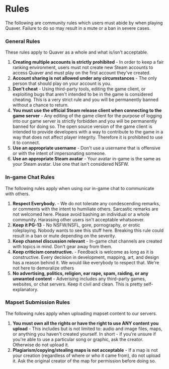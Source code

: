 # Rules

The following are community rules which users must abide by when playing Quaver. Failure to do so may result in a mute or a ban in severe cases.

### General Rules

These rules apply to Quaver as a whole and what is/isn't acceptable.

1. **Creating multiple accounts is strictly prohibited** - In order to keep a fair ranking environment, users must not create new Steam accounts to access Quaver and must play on the first account they've created.
2. **Account sharing is not allowed under any circumstances** - The only person that should play on your account is you. 
3. **Don't cheat** - Using third-party tools, editing the game client, or exploiting bugs that aren't intended to be in the game is considered cheating. This is a very strict rule and you will be permanently banned without a chance to return.
4. **You must use the official Steam release client when connecting to the game server** - Any editing of the game client for the purpose of logging into our game server is strictly forbidden and you will be permanently banned for doing so. The open source version of the game client is intended to provide developers with a way to contribute to the game in a way that does not affect player integrity. Therefore it is prohibited to use it to connect. 
5. **Use an appropriate username** - Don't use a username that is offensive or with the intent of impersonating someone.
6. **Use an appropriate Steam avatar** - Your avatar in-game is the same as your Steam avatar. Use one that isn't considered NSFW.

### In-game Chat Rules

The following rules apply when using our in-game chat to communicate with others.

1. **Respect Everybody.** - We do not tolerate any condescending remarks, or comments with the intent to humiliate others. Sarcastic remarks are not welcomed here. Please avoid bashing an individual or a whole community. Harassing other users isn't acceptable whatsoever.
2. **Keep it PG-13** - No NSFW/NSFL, gore, pornography, or erotic roleplaying. Nobody wants to see this stuff here. Breaking this rule could result in a ban or mute depending on the severity.
3. **Keep channel discussion relevant** - In-game chat channels are created with topics in mind. Don't gear away from them.
4. **Keep criticism constructive.** - Feedback is welcome as long as it is constructive. Every decision in development, mapping, art, and design has a reason behind it. We would like everybody to respect that. We're not here to demoralize others 
5. **No advertising, politics, religion, ear rape, spam, raiding, or any unwanted content** - Adverising includes any third-party games, websites, or chat servers. Keep it civil and clean. This is pretty self-explanatory.

### Mapset Submission Rules

The following rules apply when uploading mapset content to our servers.

1. **You must own all the rights or have the right to use ANY content you upload** - This includes but is not limited to: audio and image files, maps, or anything you haven't created yourself. In short - if you're unsure if you're able to use a particular song or graphic, ask the creator. Otherwise do not upload it. 
2. **Plagiarism/copying/stealing maps is not acceptable** - If a map is not your creation (regardless of where or who it came from), do not upload it. Ask the original creator of the map for permission before doing so.
